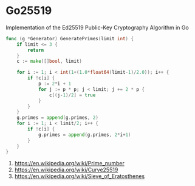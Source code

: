 # Go25519
Implementation of the Ed25519 Public-Key Cryptography Algorithm in Go



```go
func (g *Generator) GeneratePrimes(limit int) {
	if limit <= 3 {
		return
	}
	c := make([]bool, limit)

	for i := 1; i < int(1+(1.0*float64(limit-1)/2.0)); i++ {
		if !c[i] {
			p := 2*i + 1
			for j := p * p; j < limit; j += 2 * p {
				c[(j-1)/2] = true
			}
		}
	}
	g.primes = append(g.primes, 2)
	for i := 1; i < limit/2; i++ {
		if !c[i] {
			g.primes = append(g.primes, 2*i+1)
		}
	}
}
```


1. https://en.wikipedia.org/wiki/Prime_number
2. https://en.wikipedia.org/wiki/Curve25519
3. https://en.wikipedia.org/wiki/Sieve_of_Eratosthenes
